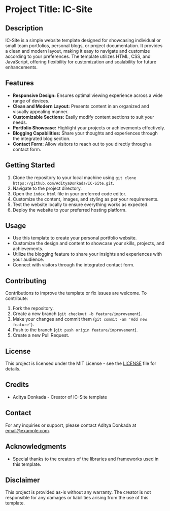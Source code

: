 # Project Title: IC-Site

## Description
IC-Site is a simple website template designed for showcasing individual or small team portfolios, personal blogs, or project documentation. It provides a clean and modern layout, making it easy to navigate and customize according to your preferences. The template utilizes HTML, CSS, and JavaScript, offering flexibility for customization and scalability for future enhancements.

## Features
- **Responsive Design:** Ensures optimal viewing experience across a wide range of devices.
- **Clean and Modern Layout:** Presents content in an organized and visually appealing manner.
- **Customizable Sections:** Easily modify content sections to suit your needs.
- **Portfolio Showcase:** Highlight your projects or achievements effectively.
- **Blogging Capabilities:** Share your thoughts and experiences through the integrated blog section.
- **Contact Form:** Allow visitors to reach out to you directly through a contact form.

## Getting Started
1. Clone the repository to your local machine using `git clone https://github.com/AdityaDonkada/IC-Site.git`.
2. Navigate to the project directory.
3. Open the `index.html` file in your preferred code editor.
4. Customize the content, images, and styling as per your requirements.
5. Test the website locally to ensure everything works as expected.
6. Deploy the website to your preferred hosting platform.

## Usage
- Use this template to create your personal portfolio website.
- Customize the design and content to showcase your skills, projects, and achievements.
- Utilize the blogging feature to share your insights and experiences with your audience.
- Connect with visitors through the integrated contact form.

## Contributing
Contributions to improve the template or fix issues are welcome. To contribute:
1. Fork the repository.
2. Create a new branch (`git checkout -b feature/improvement`).
3. Make your changes and commit them (`git commit -am 'Add new feature'`).
4. Push to the branch (`git push origin feature/improvement`).
5. Create a new Pull Request.

## License
This project is licensed under the MIT License - see the [LICENSE](LICENSE) file for details.

## Credits
- Aditya Donkada - Creator of IC-Site template

## Contact
For any inquiries or support, please contact Aditya Donkada at [email@example.com](mailto:email@example.com).

## Acknowledgments
- Special thanks to the creators of the libraries and frameworks used in this template.

## Disclaimer
This project is provided as-is without any warranty. The creator is not responsible for any damages or liabilities arising from the use of this template.
